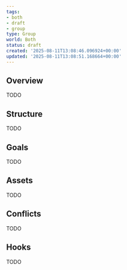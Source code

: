 ```yaml
---
tags:
- both
- draft
- group
type: Group
world: Both
status: draft
created: '2025-08-11T13:08:46.096924+00:00'
updated: '2025-08-11T13:08:51.168664+00:00'
---
```



## Overview

TODO
## Structure

TODO
## Goals

TODO
## Assets

TODO
## Conflicts

TODO
## Hooks

TODO
